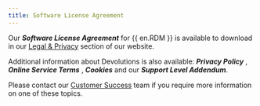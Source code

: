 ```yaml
---
title: Software License Agreement
---
```

Our ***Software License Agreement*** for {{ en.RDM }} is available to download in our [Legal &amp; Privacy](https://devolutions.net/legal/software-license-agreements) section of our website.  

Additional information about Devolutions is also available: ***Privacy Policy*** , ***Online Service Terms*** , ***Cookies*** and our ***Support Level Addendum***.  

Please contact our [Customer Success](mailto:service@devolutions.net) team if you require more information on one of these topics.
